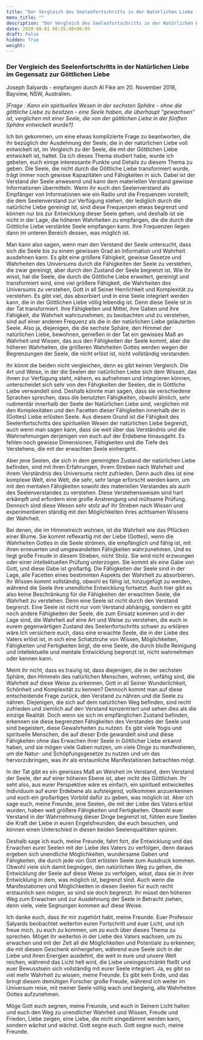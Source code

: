 ```yaml
---
title: "Der Vergleich des Seelenfortschritts in der Natürlichen Liebe im Gegensatz zur Göttlichen Liebe"
menu_title: ""
description: "Der Vergleich des Seelenfortschritts in der Natürlichen Liebe im Gegensatz zur Göttlichen Liebe"
date: 2020-08-01 06:25:48+00:85
draft: False
hidden: True
weight:
---
```

### Der Vergleich des Seelenfortschritts in der Natürlichen Liebe im Gegensatz zur Göttlichen Liebe

Joseph Salyards - empfangen durch Al Fike am 20. November 2018, Bayview, NSW, Australien.

*[Frage : Kann ein spirituelles Wesen in der sechsten Sphäre - ohne die göttliche Liebe zu besitzen - eine Seele haben, die überhaupt "gewachsen" ist, verglichen mit einer Seele, die von der göttlichen Liebe in der fünften Sphäre entwickelt wurde?]*

Ich bin gekommen, um eine etwas komplizierte Frage zu beantworten, die ihr bezüglich der Ausdehnung der Seele, die in der natürlichen Liebe voll entwickelt ist, im Vergleich zu der Seele, die mit der Göttlichen Liebe entwickelt ist, hattet. Da ich dieses Thema studiert habe, wurde ich gebeten, euch einige interessante Punkte und Details zu diesem Thema zu geben. Die Seele, die nicht durch die Göttliche Liebe transformiert wurde, trägt immer noch gewisse Kapazitäten und Fähigkeiten in sich. Dabei ist der Verstand der Seele anwesend und kann dem materiellen Verstand gewisse Informationen übermitteln. Wenn ihr euch den Seelenverstand als Empfänger von Informationen wie ein Radio und die Frequenzen vorstellt, die dem Seelenverstand zur Verfügung stehen, der lediglich durch die natürliche Liebe gereinigt ist, sind diese Frequenzen etwas begrenzt und können nur bis zur Entwicklung dieser Seele gehen, und deshalb ist sie nicht in der Lage, die höheren Wahrheiten zu empfangen, die die durch die Göttliche Liebe verstärkte Seele empfangen kann. Ihre Frequenzen liegen dann im unteren Bereich dessen, was möglich ist.

Man kann also sagen, wenn man den Verstand der Seele untersucht, dass sich die Seele bis zu einem gewissen Grad an Information und Wahrheit ausdehnen kann. Es gibt eine größere Fähigkeit, gewisse Gesetze und Wahrheiten des Universums durch die Fähigkeiten der Seele zu verstehen, die zwar gereinigt, aber durch den Zustand der Seele begrenzt ist. Wie ihr wisst, hat die Seele, die durch die Göttliche Liebe erweitert, gereinigt und transformiert wird, eine viel größere Fähigkeit, die Wahrheiten des Universums zu verstehen, Gott in all Seiner Herrlichkeit und Komplexität zu verstehen.
Es gibt viel, das absorbiert und in eine Seele integriert werden kann, die in der Göttlichen Liebe völlig lebendig ist. Denn diese Seele ist in der Tat transformiert. Ihre Fähigkeiten und Mittel, ihre Gaben und ihre Fähigkeit, die Wahrheit wahrzunehmen, zu beobachten und zu verstehen, sind auf einer anderen Frequenz als die in der natürlichen Liebe geläuterten Seele. Also ja, diejenigen, die die sechste Sphäre, den Himmel der natürlichen Liebe, bewohnen, genießen in der Tat ein gewisses Maß an Wahrheit und Wissen, das aus den Fähigkeiten der Seele kommt, aber die höheren Wahrheiten, die größeren Wahrheiten Gottes werden wegen der Begrenzungen der Seele, die nicht erlöst ist, nicht vollständig verstanden.

Ihr könnt die beiden nicht vergleichen, denn es gibt keinen Vergleich. Die Art und Weise, in der die Seelen der natürlichen Liebe sich dem Wissen, das ihnen zur Verfügung steht, nähern, es aufnehmen und integrieren können, unterscheidet sich sehr von den Fähigkeiten der Seelen, die in Göttliche Liebe verwandelt sind. Deshalb könnte man sagen, dass sie verschiedene Sprachen sprechen, dass die benutzten Fähigkeiten, obwohl ähnlich, sehr rudimentär innerhalb der Seele der Natürlichen Liebe sind, verglichen mit den Komplexitäten und den Facetten dieser Fähigkeiten innerhalb der in (Gottes) Liebe erlösten Seele. Aus diesem Grund ist die Fähigkeit des Seelenfortschritts des spirituellen Wesen der natürlichen Liebe begrenzt, auch wenn man sagen kann, dass sie weit über das Verständnis und die Wahrnehmungen derjenigen von euch auf der Erdebene hinausgeht. Es fehlen noch gewisse Dimensionen, Fähigkeiten und die Tiefe des Verstehens, die mit der erwachten Seele einhergeht.

Aber jene Seelen, die sich in dem gereinigten Zustand der natürlichen Liebe befinden, sind mit ihren Erfahrungen, ihrem Streben nach Wahrheit und ihrem Verständnis des Universums recht zufrieden. Denn auch dies ist eine komplexe Welt, eine Welt, die sehr, sehr lange erforscht werden kann, um mit den mentalen Fähigkeiten sowohl des materiellen Verstandes als auch des Seelenverstandes zu verstehen. Diese Verstehensweisen sind hart erkämpft und erfordern eine große Anstrengung und mühsame Prüfung. Dennoch sind diese Wesen sehr stolz auf ihr Streben nach Wissen und experimentieren ständig mit den Möglichkeiten ihres achtsamen Wissens der Wahrheit.

Bei denen, die im Himmelreich wohnen, ist die Wahrheit wie das Pflücken einer Blume. Sie kommt reflexartig mit der Liebe (Gottes), wenn die Wahrheiten Gottes in die Seele strömen, die empfänglich und fähig ist, mit ihren erneuerten und umgewandelten Fähigkeiten wahrzunehmen. Und es liegt große Freude in diesem Streben, nicht Stolz. Sie wird nicht erzwungen oder einer intellektuellen Prüfung unterzogen. Sie kommt als eine Gabe von Gott, und diese Gabe ist großartig. Die Fähigkeiten der Seele sind in der Lage, alle Facetten eines bestimmten Aspekts der Wahrheit zu absorbieren. Ihr Wissen kommt vollständig, obwohl es fähig ist, hinzugefügt zu werden, während die Seele ihre unendliche Entwicklung fortsetzt. Auch hier gibt es also keine Beschränkung für die Fähigkeiten der erwachten Seele, die Wahrheit zu verstehen. Denn eine Seele ist nicht durch den Verstand begrenzt. Eine Seele ist nicht nur vom Verstand abhängig, sondern es gibt noch andere Fähigkeiten der Seele, die zum Einsatz kommen und in der Lage sind, die Wahrheit auf eine Art und Weise zu verstehen, die euch in eurem gegenwärtigen Zustand des Seelenfortschritts schwer zu erklären wäre.Ich versichere euch, dass eine erwachte Seele, die in der Liebe des Vaters erlöst ist, in sich eine Schatztruhe von Wissen, Möglichkeiten, Fähigkeiten und Fertigkeiten birgt, die eine Seele, die durch bloße Reinigung und intellektuelle und mentale Entwicklung begrenzt ist, nicht wahrnehmen oder kennen kann.

Meint ihr nicht, dass es traurig ist, dass diejenigen, die in der sechsten Sphäre, den Himmeln des natürlichen Menschen, wohnen, unfähig sind, die Wahrheit auf diese Weise zu erkennen, Gott in all Seiner Wunderlichkeit, Schönheit und Komplexität zu kennen? Dennoch kommt man auf diese entscheidende Frage zurück, den Verstand zu nähren und die Seele zu nähren. Diejenigen, die sich auf dem natürlichen Weg befinden, sind recht zufrieden und ziemlich auf den Verstand konzentriert und sehen dies als die einzige Realität. Doch wenn sie sich im empfänglichen Zustand befinden, erkennen sie diese begrenzten Fähigkeiten des Verstandes der Seele und sind begeistert, diese Gewahrheiten zu nutzen. Es gibt viele Yogis und spirituelle Menschen, die auf dieser Erde gewandelt sind und diese Fähigkeiten ohne das Erwachen ihrer Seele in Göttlicher Liebe erkannt haben, und sie mögen viele Gaben nutzen, um viele Dinge zu manifestieren, um die Natur- und Schöpfungsgesetze zu nutzen und um das hervorzubringen, was ihr als erstaunliche Manifestationen betrachten mögt.

In der Tat gibt es ein gewisses Maß an Weisheit im Verstand, dem Verstand der Seele, der auf einer höheren Ebene ist, aber nicht des Göttlichen. Ihr seht also, aus eurer Perspektive wäre es einfach, ein spirituell entwickeltes Individuum auf eurer Erdebene als aufsteigend, vollkommen anzuerkennen und euch ein großartiges Vorbild dafür zu geben, was möglich ist. Aber ich sage euch, meine Freunde, jene Seelen, die mit der Liebe des Vaters erlöst wurden, haben weit größere Fähigkeiten und Fertigkeiten. Obwohl euer Verstand in der Wahrnehmung dieser Dinge begrenzt ist, fühlen eure Seelen die Kraft der Liebe in euren Engelsfreunden, die euch besuchen, und können einen Unterschied in diesen beiden Seelenqualitäten spüren.

Deshalb sage ich euch, meine Freunde, fahrt fort, die Entwicklung und das Erwachen eurer Seelen mit der Liebe des Vaters zu verfolgen, denn daraus ergeben sich unendliche Möglichkeiten, wundersame Gaben und Fähigkeiten, die durch jede von Gott erlösten Seele zum Ausdruck kommen. Obwohl viele sich damit begnügen, den natürlichen Weg zu gehen, die Entwicklung der Seele auf diese Weise zu verfolgen, wisst, dass sie in ihrer Entwicklung in dem, was möglich ist, begrenzt sind. Auch wenn die Manifestationen und Möglichkeiten in diesen Seelen für euch recht erstaunlich sein mögen, so sind sie doch begrenzt. Ihr müsst den höheren Weg zum Erwachen und zur Ausdehnung der Seele in Betracht ziehen, denn viele, viele Segnungen kommen auf diese Weise.

Ich danke euch, dass ihr mir zugehört habt, meine Freunde. Euer Professor Salyards beobachtet weiterhin euren Fortschritt und euer Licht, und ich freue mich, zu euch zu kommen, um zu euch über dieses Thema zu sprechen. Möget ihr weiterhin in der Liebe des Vaters wachsen, um zu erwachen und mit der Zeit all die Möglichkeiten und Potentiale zu erkennen, die mit diesem Geschenk einhergehen, während eure Seele sich in der Liebe und ihren Energien ausdehnt, die weit in eure und unsere Welt reichen, während das Licht hell wird, die Liebe uneingeschränkt fließt und euer Bewusstsein sich vollständig mit eurer Seele integriert. Ja, es gibt so viel mehr Wahrheit zu wissen, meine Freunde. Es gibt kein Ende, und das bringt diesem demütigen Forscher große Freude, während ich weiter im Universum reise, mit meiner Seele völlig wach und begierig, alle Wahrheiten Gottes aufzunehmen.

Möge Gott euch segnen, meine Freunde, und euch in Seinem Licht halten und euch den Weg zu unendlicher Wahrheit und Wissen, Freude und Frieden, Liebe zeigen, eine Liebe, die nicht eingedämmt werden kann, sondern wächst und wächst. Gott segne euch. Gott segne euch, meine Freunde.

